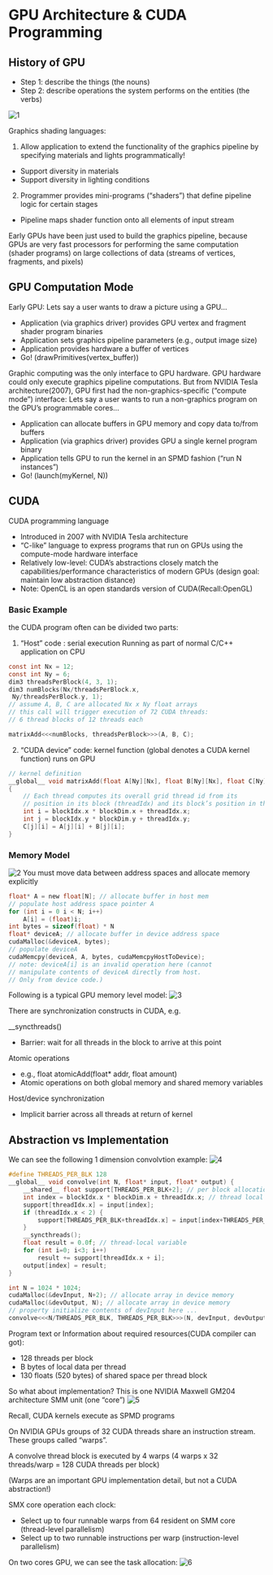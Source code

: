 # GPU Architecture & CUDA Programming

## History of GPU
- Step 1: describe the things (the nouns)
- Step 2: describe operations the system performs on the entities (the verbs)

![1](./assets/1.png)

Graphics shading languages:
1. Allow application to extend the functionality of the 
graphics pipeline by specifying materials and lights 
programmatically! 
- Support diversity in materials 
- Support diversity in lighting conditions 
2. Programmer provides mini-programs (“shaders”) 
that define pipeline logic for certain stages
- Pipeline maps shader function onto all 
elements of input stream

Early GPUs have been just used to build the graphics pipeline, because GPUs are very fast processors for performing the same computation (shader 
programs) on large collections of data (streams of vertices, fragments, and pixels)

## GPU Computation Mode
Early GPU:
Lets say a user wants to draw a picture using a GPU… 
- Application (via graphics driver) provides GPU vertex 
and fragment shader program binaries 
- Application sets graphics pipeline parameters 
(e.g., output image size) 
- Application provides hardware a buffer of vertices 
- Go! (drawPrimitives(vertex_buffer))

Graphic computing was the only interface to GPU hardware.
GPU hardware could only execute graphics 
pipeline computations. But from NVIDIA Tesla architecture(2007), GPU first had the non-graphics-specific (“compute mode”) interface:
Lets say a user wants to run a non-graphics 
program on the GPU’s programmable cores… 
- Application can allocate buffers in GPU memory 
and copy data to/from buffers 
- Application (via graphics driver) provides GPU a 
single kernel program binary 
- Application tells GPU to run the kernel in an 
SPMD fashion (“run N instances”) 
- Go! (launch(myKernel, N))

## CUDA
CUDA programming language
- Introduced in 2007 with NVIDIA Tesla architecture 
- “C-like” language to express programs that run on GPUs using 
the compute-mode hardware interface 
- Relatively low-level: CUDA’s abstractions closely match the 
capabilities/performance characteristics of modern GPUs 
(design goal: maintain low abstraction distance) 
- Note: OpenCL is an open standards version of CUDA(Recall:OpenGL)

### Basic Example

the CUDA program often can be divided two parts:

1. “Host” code : serial execution 
Running as part of normal C/C++ 
application on CPU
```C
const int Nx = 12; 
const int Ny = 6;
dim3 threadsPerBlock(4, 3, 1); 
dim3 numBlocks(Nx/threadsPerBlock.x, 
 Ny/threadsPerBlock.y, 1); 
// assume A, B, C are allocated Nx x Ny float arrays 
// this call will trigger execution of 72 CUDA threads:
// 6 thread blocks of 12 threads each 

matrixAdd<<<numBlocks, threadsPerBlock>>>(A, B, C);
```

2. “CUDA device” code: kernel function (global
denotes a CUDA kernel function) runs on GPU
``` C
// kernel definition 
__global__ void matrixAdd(float A[Ny][Nx], float B[Ny][Nx], float C[Ny][Nx]) 
{ 
    // Each thread computes its overall grid thread id from its 
    // position in its block (threadIdx) and its block’s position in the grid (blockIdx)
    int i = blockIdx.x * blockDim.x + threadIdx.x; 
    int j = blockIdx.y * blockDim.y + threadIdx.y; 
    C[j][i] = A[j][i] + B[j][i]; 
}
```

### Memory Model
![2](./assets/2.png)
You must move data between address spaces and allocate memory explicitly
```C
float* A = new float[N]; // allocate buffer in host mem 
// populate host address space pointer A 
for (int i = 0 i < N; i++) 
    A[i] = (float)i; 
int bytes = sizeof(float) * N 
float* deviceA; // allocate buffer in device address space 
cudaMalloc(&deviceA, bytes);
// populate deviceA 
cudaMemcpy(deviceA, A, bytes, cudaMemcpyHostToDevice); 
// note: deviceA[i] is an invalid operation here (cannot 
// manipulate contents of deviceA directly from host. 
// Only from device code.)
```
Following is a typical GPU memory level model:
![3](./assets/3.png)

There are synchronization constructs in CUDA, e.g.

__syncthreads() 
- Barrier: wait for all threads in the block to arrive at this point

Atomic operations 
- e.g., float atomicAdd(float* addr, float amount)
- Atomic operations on both global memory and shared memory variables 

Host/device synchronization 
- Implicit barrier across all threads at return of kernel

## Abstraction vs Implementation
We can see the following 1 dimension convolvtion example:
![4](./assets/4.png)

```C
#define THREADS_PER_BLK 128 
__global__ void convolve(int N, float* input, float* output) { 
    __shared__ float support[THREADS_PER_BLK+2]; // per block allocation
    int index = blockIdx.x * blockDim.x + threadIdx.x; // thread local variable
    support[threadIdx.x] = input[index]; 
    if (threadIdx.x < 2) { 
        support[THREADS_PER_BLK+threadIdx.x] = input[index+THREADS_PER_BLK]; 
    } 
    __syncthreads(); 
    float result = 0.0f; // thread-local variable 
    for (int i=0; i<3; i++) 
        result += support[threadIdx.x + i]; 
    output[index] = result; 
}
```


``` C
int N = 1024 * 1024; 
cudaMalloc(&devInput, N+2); // allocate array in device memory 
cudaMalloc(&devOutput, N); // allocate array in device memory 
// property initialize contents of devInput here ... 
convolve<<<N/THREADS_PER_BLK, THREADS_PER_BLK>>>(N, devInput, devOutput);
```

Program text or Information about required resources(CUDA compiler can got): 
- 128 threads per block 
- B bytes of local data per thread 
- 130 floats (520 bytes) of shared space per thread block

So what about implementation?
This is one NVIDIA Maxwell GM204 architecture SMM unit (one “core”)
![5](./assets/5.png)

Recall, CUDA kernels execute as SPMD programs 

On NVIDIA GPUs groups of 32 CUDA threads share an instruction stream. These groups called “warps”. 

A convolve thread block is executed by 4 warps (4 warps x 32 threads/warp = 128 CUDA threads per block) 

(Warps are an important GPU implementation detail, but not a CUDA abstraction!)

SMX core operation each clock: 
- Select up to four runnable warps from 64 resident on SMM core (thread-level parallelism) 
- Select up to two runnable instructions per warp (instruction-level parallelism)

On two cores GPU, we can see the task allocation:
![6](./assets/6.png)


